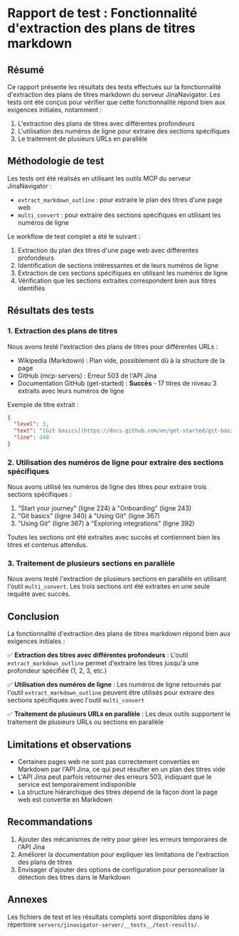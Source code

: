 # Rapport de test : Fonctionnalité d'extraction des plans de titres markdown

## Résumé

Ce rapport présente les résultats des tests effectués sur la fonctionnalité d'extraction des plans de titres markdown du serveur JinaNavigator. Les tests ont été conçus pour vérifier que cette fonctionnalité répond bien aux exigences initiales, notamment :

1. L'extraction des plans de titres avec différentes profondeurs
2. L'utilisation des numéros de ligne pour extraire des sections spécifiques
3. Le traitement de plusieurs URLs en parallèle

## Méthodologie de test

Les tests ont été réalisés en utilisant les outils MCP du serveur JinaNavigator :
- `extract_markdown_outline` : pour extraire le plan des titres d'une page web
- `multi_convert` : pour extraire des sections spécifiques en utilisant les numéros de ligne

Le workflow de test complet a été le suivant :
1. Extraction du plan des titres d'une page web avec différentes profondeurs
2. Identification de sections intéressantes et de leurs numéros de ligne
3. Extraction de ces sections spécifiques en utilisant les numéros de ligne
4. Vérification que les sections extraites correspondent bien aux titres identifiés

## Résultats des tests

### 1. Extraction des plans de titres

Nous avons testé l'extraction des plans de titres pour différentes URLs :
- Wikipedia (Markdown) : Plan vide, possiblement dû à la structure de la page
- GitHub (mcp-servers) : Erreur 503 de l'API Jina
- Documentation GitHub (get-started) : **Succès** - 17 titres de niveau 3 extraits avec leurs numéros de ligne

Exemple de titre extrait :
```json
{
  "level": 3,
  "text": "[Git basics](https://docs.github.com/en/get-started/git-basics)",
  "line": 340
}
```

### 2. Utilisation des numéros de ligne pour extraire des sections spécifiques

Nous avons utilisé les numéros de ligne des titres pour extraire trois sections spécifiques :

1. "Start your journey" (ligne 224) à "Onboarding" (ligne 243)
2. "Git basics" (ligne 340) à "Using Git" (ligne 367)
3. "Using Git" (ligne 367) à "Exploring integrations" (ligne 392)

Toutes les sections ont été extraites avec succès et contiennent bien les titres et contenus attendus.

### 3. Traitement de plusieurs sections en parallèle

Nous avons testé l'extraction de plusieurs sections en parallèle en utilisant l'outil `multi_convert`. Les trois sections ont été extraites en une seule requête avec succès.

## Conclusion

La fonctionnalité d'extraction des plans de titres markdown répond bien aux exigences initiales :

✅ **Extraction des titres avec différentes profondeurs** : L'outil `extract_markdown_outline` permet d'extraire les titres jusqu'à une profondeur spécifiée (1, 2, 3, etc.)

✅ **Utilisation des numéros de ligne** : Les numéros de ligne retournés par l'outil `extract_markdown_outline` peuvent être utilisés pour extraire des sections spécifiques avec l'outil `multi_convert`

✅ **Traitement de plusieurs URLs en parallèle** : Les deux outils supportent le traitement de plusieurs URLs ou sections en parallèle

## Limitations et observations

- Certaines pages web ne sont pas correctement converties en Markdown par l'API Jina, ce qui peut résulter en un plan des titres vide
- L'API Jina peut parfois retourner des erreurs 503, indiquant que le service est temporairement indisponible
- La structure hiérarchique des titres dépend de la façon dont la page web est convertie en Markdown

## Recommandations

1. Ajouter des mécanismes de retry pour gérer les erreurs temporaires de l'API Jina
2. Améliorer la documentation pour expliquer les limitations de l'extraction des plans de titres
3. Envisager d'ajouter des options de configuration pour personnaliser la détection des titres dans le Markdown

## Annexes

Les fichiers de test et les résultats complets sont disponibles dans le répertoire `servers/jinavigator-server/__tests__/test-results/`.
